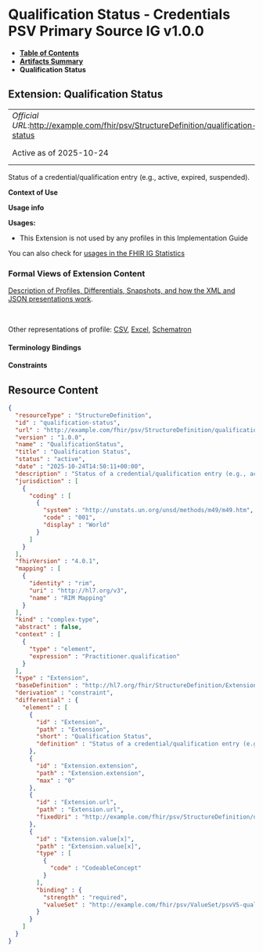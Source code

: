 # Qualification Status - Credentials PSV Primary Source IG v1.0.0

* [**Table of Contents**](toc.md)
* [**Artifacts Summary**](artifacts.md)
* **Qualification Status**

## Extension: Qualification Status 

| | |
| :--- | :--- |
| *Official URL*:http://example.com/fhir/psv/StructureDefinition/qualification-status | *Version*:1.0.0 |
| Active as of 2025-10-24 | *Computable Name*:QualificationStatus |

Status of a credential/qualification entry (e.g., active, expired, suspended).

**Context of Use**

**Usage info**

**Usages:**

* This Extension is not used by any profiles in this Implementation Guide

You can also check for [usages in the FHIR IG Statistics](https://packages2.fhir.org/xig/credentials-psv-primarysource|current/StructureDefinition/qualification-status)

### Formal Views of Extension Content

 [Description of Profiles, Differentials, Snapshots, and how the XML and JSON presentations work](http://build.fhir.org/ig/FHIR/ig-guidance/readingIgs.html#structure-definitions). 

 

Other representations of profile: [CSV](StructureDefinition-qualification-status.csv), [Excel](StructureDefinition-qualification-status.xlsx), [Schematron](StructureDefinition-qualification-status.sch) 

#### Terminology Bindings

#### Constraints



## Resource Content

```json
{
  "resourceType" : "StructureDefinition",
  "id" : "qualification-status",
  "url" : "http://example.com/fhir/psv/StructureDefinition/qualification-status",
  "version" : "1.0.0",
  "name" : "QualificationStatus",
  "title" : "Qualification Status",
  "status" : "active",
  "date" : "2025-10-24T14:50:11+00:00",
  "description" : "Status of a credential/qualification entry (e.g., active, expired, suspended).",
  "jurisdiction" : [
    {
      "coding" : [
        {
          "system" : "http://unstats.un.org/unsd/methods/m49/m49.htm",
          "code" : "001",
          "display" : "World"
        }
      ]
    }
  ],
  "fhirVersion" : "4.0.1",
  "mapping" : [
    {
      "identity" : "rim",
      "uri" : "http://hl7.org/v3",
      "name" : "RIM Mapping"
    }
  ],
  "kind" : "complex-type",
  "abstract" : false,
  "context" : [
    {
      "type" : "element",
      "expression" : "Practitioner.qualification"
    }
  ],
  "type" : "Extension",
  "baseDefinition" : "http://hl7.org/fhir/StructureDefinition/Extension",
  "derivation" : "constraint",
  "differential" : {
    "element" : [
      {
        "id" : "Extension",
        "path" : "Extension",
        "short" : "Qualification Status",
        "definition" : "Status of a credential/qualification entry (e.g., active, expired, suspended)."
      },
      {
        "id" : "Extension.extension",
        "path" : "Extension.extension",
        "max" : "0"
      },
      {
        "id" : "Extension.url",
        "path" : "Extension.url",
        "fixedUri" : "http://example.com/fhir/psv/StructureDefinition/qualification-status"
      },
      {
        "id" : "Extension.value[x]",
        "path" : "Extension.value[x]",
        "type" : [
          {
            "code" : "CodeableConcept"
          }
        ],
        "binding" : {
          "strength" : "required",
          "valueSet" : "http://example.com/fhir/psv/ValueSet/psvVS-qualification-status"
        }
      }
    ]
  }
}

```
